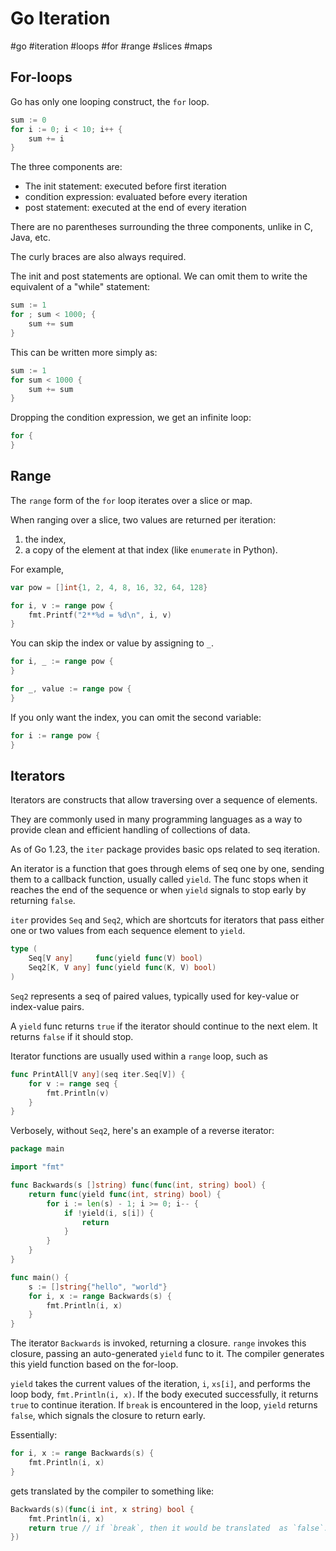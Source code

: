 # Go Iteration
#go #iteration #loops #for #range #slices #maps

## For-loops

Go has only one looping construct, the `for` loop. 
```go
sum := 0
for i := 0; i < 10; i++ {
    sum += i
}
```

The three components are:
- The init statement: executed before first iteration
- condition expression: evaluated before every iteration
- post statement: executed at the end of every iteration

There are no parentheses surrounding the three components,
unlike in C, Java, etc. 

The curly braces are also always required.

The init and post statements are optional.
We can omit them to write the equivalent of a "while" statement:
```go
sum := 1
for ; sum < 1000; {
	sum += sum
}
```
This can be written more simply as:
```go
sum := 1
for sum < 1000 {
	sum += sum
}
```

Dropping the condition expression, we get an infinite loop:
```go
for {
}
```

## Range

The `range` form of the `for` loop iterates over a slice or map.

When ranging over a slice, two values are returned per iteration:
1. the index,
2. a copy of the element at that index
(like `enumerate` in Python).

For example,
```go
var pow = []int{1, 2, 4, 8, 16, 32, 64, 128}

for i, v := range pow {
	fmt.Printf("2**%d = %d\n", i, v)
}
```

You can skip the index or value by assigning to `_`.
```go
for i, _ := range pow {
}

for _, value := range pow {
}
```

If you only want the index, you can omit the second variable:
```go
for i := range pow {
}
```

## Iterators

Iterators are constructs that allow traversing over a sequence of elements.

They are commonly used in many programming languages
as a way to provide clean and efficient handling of collections of data.

As of Go 1.23, the `iter` package provides basic ops related to seq iteration.

An iterator is a function that goes through elems of seq one by one,
sending them to a callback function, usually called `yield`.
The func stops when it reaches the end of the sequence
or when `yield` signals to stop early by returning `false`.

`iter` provides `Seq` and `Seq2`,
which are shortcuts for iterators that pass either one or two values
from each sequence element to `yield`.
```go
type (
    Seq[V any]     func(yield func(V) bool)
    Seq2[K, V any] func(yield func(K, V) bool)
)
```
`Seq2` represents a seq of paired values,
typically used for key-value or index-value pairs.

A `yield` func returns `true` if the iterator should continue to the next elem.
It returns `false` if it should stop.

Iterator functions are usually used within a `range` loop, such as
```go
func PrintAll[V any](seq iter.Seq[V]) {
    for v := range seq {
        fmt.Println(v)
    }
}
```

Verbosely, without `Seq2`, here's an example of a reverse iterator:
```go
package main

import "fmt"

func Backwards(s []string) func(func(int, string) bool) {
    return func(yield func(int, string) bool) {
        for i := len(s) - 1; i >= 0; i-- {
            if !yield(i, s[i]) {
                return 
            }
        }
    }
}

func main() {
    s := []string{"hello", "world"}
    for i, x := range Backwards(s) {
        fmt.Println(i, x)
    }
}
```
The iterator `Backwards` is invoked, returning a closure.
`range` invokes this closure, passing an auto-generated `yield` func to it.
The compiler generates this yield function based on the for-loop.

`yield` takes the current values of the iteration, `i`, `xs[i]`,
and performs the loop body, `fmt.Println(i, x)`.
If the body executed successfully, it returns `true` to continue iteration.
If `break` is encountered in the loop, `yield` returns `false`,
which signals the closure to return early.

Essentially:
```go
for i, x := range Backwards(s) {
    fmt.Println(i, x)
}
```
gets translated by the compiler to something like:
```go
Backwards(s)(func(i int, x string) bool {
    fmt.Println(i, x)
    return true // if `break`, then it would be translated  as `false`.
})
```

